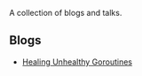 A collection of blogs and talks. 

## Blogs
- [Healing Unhealthy Goroutines](https://go-talks.appspot.com/github.com/mstreet3/go-blogs/blogs/livelockrecover.article)
